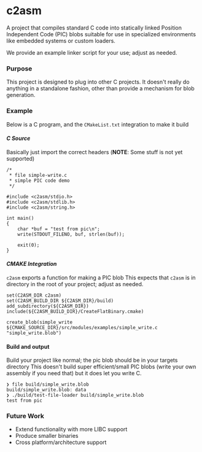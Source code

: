# c2asm
A project that compiles standard C code into statically linked Position Independent Code (PIC) blobs suitable for use in specialized environments like embedded systems or custom loaders.

We provide an example linker script for your use; adjust as needed.

### Purpose
This project is designed to plug into other C projects. It doesn't really do anything in a standalone fashion, other than provide a mechanism for blob generation.

### Example
Below is a C program, and the `CMakeList.txt` integration to make it build

#### _C Source_
Basically just import the correct headers (**NOTE**: Some stuff is not yet supported)
```
/*
 * file simple-write.c
 * simple PIC code demo
 */

#include <c2asm/stdio.h>
#include <c2asm/stdlib.h>
#include <c2asm/string.h>

int main()
{
    char *buf = "test from pic\n";
    write(STDOUT_FILENO, buf, strlen(buf));

    exit(0);
}
```

#### _CMAKE Integration_
`c2asm` exports a function for making a PIC blob
This expects that `c2asm` is in directory in the root of your project; adjust as needed.
```
set(C2ASM_DIR c2asm)
set(C2ASM_BUILD_DIR ${C2ASM_DIR}/build)
add_subdirectory(${C2ASM_DIR})
include(${C2ASM_BUILD_DIR}/CreateFlatBinary.cmake)

create_blob(simple_write ${CMAKE_SOURCE_DIR}/src/modules/examples/simple_write.c "simple_write.blob")
```

#### Build and output
Build your project like normal; the pic blob should be in your targets directory
This doesn't build super efficient/small PIC blobs (write your own assembly if you need that) but it does let you write C.
```
❯ file build/simple_write.blob
build/simple_write.blob: data
❯ ./build/test-file-loader build/simple_write.blob
test from pic
```

### Future Work
* Extend functionality with more LIBC support
* Produce smaller binaries
* Cross platform/architecture support

